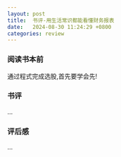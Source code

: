 ```yaml
---
layout: post
title:  书评-用生活常识都能看懂财务报表
date:   2024-08-30 11:24:29 +0800
categories: review
---
```


### 阅读书本前

通过程式完成选股,首先要学会先!

### 书评

...

### 评后感

...